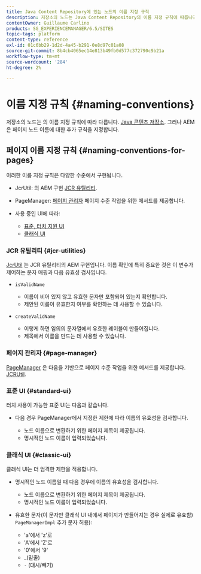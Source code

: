 ```yaml
---
title: Java Content Repository에 있는 노드의 이름 지정 규칙
description: 저장소의 노드는 Java Content Repository의 이름 지정 규칙에 따릅니다
contentOwner: Guillaume Carlino
products: SG_EXPERIENCEMANAGER/6.5/SITES
topic-tags: platform
content-type: reference
exl-id: 01c6bb29-1d2d-4a45-b291-0e8d97c01a08
source-git-commit: 8b4cb4065ec14e813b49fb0d577c372790c9b21a
workflow-type: tm+mt
source-wordcount: '284'
ht-degree: 2%

---
```


# 이름 지정 규칙 {#naming-conventions}

저장소의 노드는 의 이름 지정 규칙에 따라 다릅니다. [Java 콘텐츠 저장소](/help/sites-developing/the-basics.md#java-content-repository). 그러나 AEM은 페이지 노드 이름에 대한 추가 규칙을 지정합니다.

## 페이지 이름 지정 규칙 {#naming-conventions-for-pages}

이러한 이름 지정 규칙은 다양한 수준에서 구현됩니다.

* JcrUtil: 의 AEM 구현 [JCR 유틸리티](#jcr-utilities).
* PageManager: [페이지 관리자](#page-manager) 페이지 수준 작업을 위한 메서드를 제공합니다.
* 사용 중인 UI에 따라:

   * [표준, 터치 지원 UI](#standard-ui)
   * [클래식 UI](#classic-ui)

### JCR 유틸리티 {#jcr-utilities}

[JcrUtil](https://helpx.adobe.com/experience-manager/6-5/sites/developing/using/reference-materials/javadoc/index.html?com/day/cq/commons/jcr/JcrUtil.html) 는 JCR 유틸리티의 AEM 구현입니다. 이름 확인에 특히 중요한 것은 이 변수가 제어하는 문자 매핑과 다음 유효성 검사입니다.

* `isValidName`

   * 이름이 비어 있지 않고 유효한 문자만 포함되어 있는지 확인합니다.
   * 제안된 이름이 유효한지 여부를 확인하는 데 사용할 수 있습니다.

* `createValidName`

   * 이렇게 하면 임의의 문자열에서 유효한 레이블이 만들어집니다.
   * 제목에서 이름을 만드는 데 사용할 수 있습니다.

### 페이지 관리자 {#page-manager}

[PageManager](https://helpx.adobe.com/experience-manager/6-5/sites/developing/using/reference-materials/javadoc/com/day/cq/wcm/api/PageManager.html) 은 다음을 기반으로 페이지 수준 작업을 위한 메서드를 제공합니다. [JCRUtil](#jcr-utilities).

### 표준 UI {#standard-ui}

터치 사용이 가능한 표준 UI는 다음과 같습니다.

* 다음 경우 PageManager에서 지정한 제한에 따라 이름의 유효성을 검사합니다.

   * 노드 이름으로 변환하기 위한 페이지 제목이 제공됩니다.
   * 명시적인 노드 이름이 입력되었습니다.

### 클래식 UI {#classic-ui}

클래식 UI는 더 엄격한 제한을 적용합니다.

* 명시적인 노드 이름일 때 다음 경우에 이름의 유효성을 검사합니다.

   * 노드 이름으로 변환하기 위한 페이지 제목이 제공됩니다.
   * 명시적인 노드 이름이 입력되었습니다.

* 유효한 문자(이 문자만 클래식 UI 내에서 페이지가 만들어지는 경우 실제로 유효함) `PageManagerImpl` 추가 문자 허용):

   * &#39;a&#39;에서 &#39;z&#39;로
   * &#39;A&#39;에서 &#39;Z&#39;로
   * &#39;0&#39;에서 &#39;9&#39;
   * _(밑줄)
   * `-` (대시/빼기)

